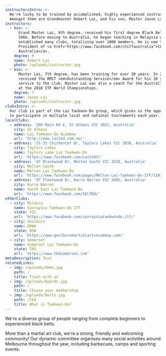 ```yaml
---
instructorsIntro: >-
  We're lucky to be trained by accomplished, highly experienced instructors.
  Amongst them are Grandmaster Robert Lai, and his son, Master Jason Lai.
instructors:
  - bio: >-
      Grand Master Lai, 9th degree, received his first degree Black Belt in
      1966. Before moving to Australia, he began teaching in Malaysia where he
      established many clubs, totalising over 1000 members. He is now the
      President of <a href="https://www.facebook.com/chitfaustralia">CHITF
      Australia</a>.
    degree: 9
    name: Robert Lai
    photo: /uploads/instructor.jpg
  - bio: >-
      Master Lai, 7th degree, has been training for over 30 years. In 2013, he
      received the RMIT <em>Outstanding Service</em> Award for his 20 years of
      service to the club. Master Lai was also a coach for the Australian Team
      at the 2010 ITF World Championships.
    degree: 7
    name: Jason Lai
    photo: /uploads/instructor.jpg
clubsIntro: >-
  Our club is part of the Lai Taekwon-Do group, which gives us the opportunity
  to participate in multiple local and national tournaments each year.
localClubs:
  - address: '289 Main Rd E, St Albans VIC 3021, Australia'
    city: St Albans
    name: Lai Taekwon-Do Academy
    url: 'http://www.laitkd.com.au/'
  - address: '21-35 Chichester Dr, Taylors Lakes VIC 3038, Australia'
    city: Taylors Lakes
    name: Taylors Lake Lai Taekwon-Do
    url: 'https://www.facebook.com/Laitkdtl'
  - address: '47 Blackwood Dr, Melton South VIC 3338, Australia'
    city: Melton South
    name: Melton Lai Taekwon-Do
    url: 'https://www.facebook.com/pages/Melton-Lai-Taekwon-Do-ITF/119160461466076'
  - address: '97 Fleetwood Dr, Narre Warren VIC 3805, Australia'
    city: Narre Warren
    name: South East Lai Taekwon-Do
    url: 'https://www.facebook.com/SELTKD/'
otherClubs:
  - city: Mildura
    name: Sunraysia Taekwon-Do ITF
    state: VIC
    url: 'https://www.facebook.com/sunraysiataekwondo.itf/'
  - city: Goulburn
    name: GMAA
    state: NSW
    url: 'https://www.goulburnmartialartsacademy.com/'
  - city: Somerset
    name: Somerset Lai Taekwon-Do
    state: TAS
    url: 'https://www.tkdsomerset.com'
metaDescription: Test
relatedLinks:
  - img: /uploads/demo.jpg
    path: /
    title: Train with us
  - img: /uploads/boards.jpg
    path: /
    title: Choose your membership
  - img: /uploads/belts.jpg
    path: /tkd
    title: What is Taekwon-Do?
---
```

We're a diverse group of people ranging from complete beginners to experienced black belts.

More than a martial art club, we're a strong, friendly and welcoming community! Our dynamic committee organises many social activities around Melbourne throughout the year, including barbecues, camps and sporting events.

